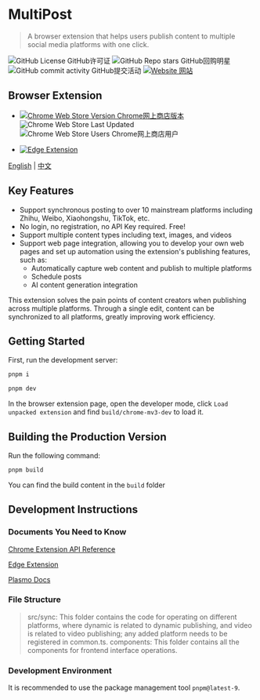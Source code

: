 # MultiPost

> A browser extension that helps users publish content to multiple social media platforms with one click.

![GitHub License GitHub许可证](https://img.shields.io/github/license/leaper-one/MultiPost-Extension) ![GitHub Repo stars GitHub回购明星](https://img.shields.io/github/stars/leaper-one/MultiPost-Extension) ![GitHub commit activity GitHub提交活动](https://img.shields.io/github/commit-activity/m/leaper-one/MultiPost-Extension) [![Website 网站](https://img.shields.io/website?url=https%3A%2F%2Fmultipost.app)](https://multipost.app)

## Browser Extension

- [![Chrome Web Store Version Chrome网上商店版本](https://img.shields.io/chrome-web-store/v/dhohkaclnjgcikfoaacfgijgjgceofih)](https://chromewebstore.google.com/detail/multipost/dhohkaclnjgcikfoaacfgijgjgceofih) ![Chrome Web Store Last Updated](https://img.shields.io/chrome-web-store/last-updated/dhohkaclnjgcikfoaacfgijgjgceofih) ![Chrome Web Store Users Chrome网上商店用户](https://img.shields.io/chrome-web-store/users/dhohkaclnjgcikfoaacfgijgjgceofih)

- [![Edge Extension](https://img.shields.io/badge/Edge%20Extension-v0.0.4-0884D8)](https://microsoftedge.microsoft.com/addons/detail/multipost/ckoiphiceimehjkolnfffgbmihoppgjg)

[English](README.md) | [中文](docs/README-zh.md)

## Key Features

- Support synchronous posting to over 10 mainstream platforms including Zhihu, Weibo, Xiaohongshu, TikTok, etc.
- No login, no registration, no API Key required. Free!
- Support multiple content types including text, images, and videos
- Support web page integration, allowing you to develop your own web pages and set up automation using the extension's publishing features, such as:
  - Automatically capture web content and publish to multiple platforms
  - Schedule posts
  - AI content generation integration

This extension solves the pain points of content creators when publishing across multiple platforms. Through a single edit, content can be synchronized to all platforms, greatly improving work efficiency.

## Getting Started

First, run the development server:

```bash
pnpm i

pnpm dev
```

In the browser extension page, open the developer mode, click `Load unpacked extension` and find `build/chrome-mv3-dev` to load it.

## Building the Production Version

Run the following command:

```bash
pnpm build
```

You can find the build content in the `build` folder

## Development Instructions

### Documents You Need to Know

[Chrome Extension API Reference](https://developer.chrome.com/docs/extensions/reference/api)

[Edge Extension](https://learn.microsoft.com/en-us/microsoft-edge/extensions-chromium/)

[Plasmo Docs](https://docs.plasmo.com/)

### File Structure

> src/sync: This folder contains the code for operating on different platforms, where dynamic is related to dynamic publishing, and video is related to video publishing; any added platform needs to be registered in common.ts.
> components: This folder contains all the components for frontend interface operations.

### Development Environment

It is recommended to use the package management tool `pnpm@latest-9`.
